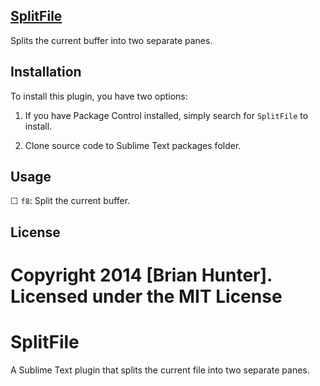 ## [SplitFile](https://github.com/bphunter1972/SplitFile)
Splits the current buffer into two separate panes.

## Installation
To install this plugin, you have two options:

1. If you have Package Control installed, simply search for `SplitFile` to install.

2. Clone source code to Sublime Text packages folder.

## Usage

☐ `f8`: Split the current buffer.

## License
Copyright 2014 [Brian Hunter]. Licensed under the MIT License
=======
SplitFile
=========

A Sublime Text plugin that splits the current file into two separate panes.
